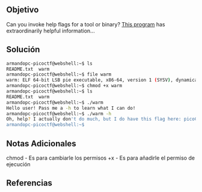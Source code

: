 ## Objetivo
Can you invoke help flags for a tool or binary? [This program](https://mercury.picoctf.net/static/a14be2648c73e3cda5fc8490a2f476af/warm) has extraordinarily helpful information...
## Solución
```bash
armandopc-picoctf@webshell:~$ ls
README.txt  warm
armandopc-picoctf@webshell:~$ file warm 
warm: ELF 64-bit LSB pie executable, x86-64, version 1 (SYSV), dynamically linked, interpreter /lib64/ld-linux-x86-64.so.2, for GNU/Linux 3.2.0, BuildID[sha1]=3181a501366281ab5eba1c41e54a1f40800e3966, with debug_info, not stripped
armandopc-picoctf@webshell:~$ chmod +x warm 
armandopc-picoctf@webshell:~$ ls
README.txt  warm
armandopc-picoctf@webshell:~$ ./warm 
Hello user! Pass me a -h to learn what I can do!
armandopc-picoctf@webshell:~$ ./warm -h
Oh, help? I actually don't do much, but I do have this flag here: picoCTF{b1scu1ts_4nd_gr4vy_755f3544}
armandopc-picoctf@webshell:~$ 
```

## Notas Adicionales
chmod - Es para cambiarle los permisos
+x - Es para añadirle el permiso de ejecución
## Referencias